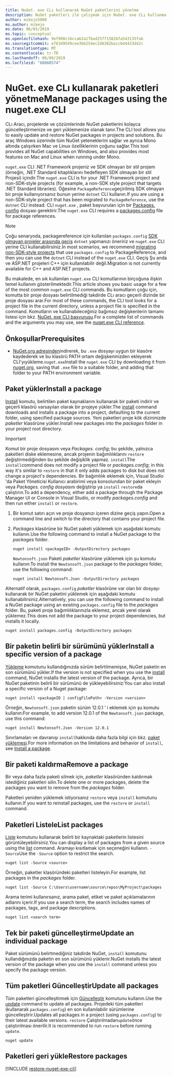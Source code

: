 ```yaml
---
title: NuGet. exe CLı kullanarak NuGet paketlerini yönetme
description: NuGet paketleri ile çalışmak için NuGet. exe CLı kullanma yönergeleri.
author: mikejo5000
ms.author: mikejo
ms.date: 06/03/2019
ms.topic: conceptual
ms.openlocfilehash: 9ef990c16cca62a1fbad25ff1582bfa543135fab
ms.sourcegitcommit: e763d9549cee3b6254ec2d6382baccb44433d42c
ms.translationtype: MT
ms.contentlocale: tr-TR
ms.lasthandoff: 08/09/2019
ms.locfileid: "68860574"
---
```

# <a name="manage-packages-using-the-nugetexe-cli"></a><span data-ttu-id="6d05e-103">NuGet. exe CLı kullanarak paketleri yönetme</span><span class="sxs-lookup"><span data-stu-id="6d05e-103">Manage packages using the nuget.exe CLI</span></span>

<span data-ttu-id="6d05e-104">CLı Aracı, projelerde ve çözümlerinde NuGet paketlerini kolayca güncelleştirmenize ve geri yüklemenize olanak tanır.</span><span class="sxs-lookup"><span data-stu-id="6d05e-104">The CLI tool allows you to easily update and restore NuGet packages in projects and solutions.</span></span> <span data-ttu-id="6d05e-105">Bu araç Windows üzerinde tüm NuGet yeteneklerini sağlar ve ayrıca Mono altında çalışırken Mac ve Linux özelliklerinin çoğunu sağlar.</span><span class="sxs-lookup"><span data-stu-id="6d05e-105">This tool provides all NuGet capabilities on Windows, and also provides most features on Mac and Linux when running under Mono.</span></span>

<span data-ttu-id="6d05e-106">`nuget.exe` CLI .NET Framework projeniz ve SDK olmayan bir stil projem (örneğin, .NET Standard kitaplıklarını hedefleyen SDK olmayan bir stil Projesi) içindir.</span><span class="sxs-lookup"><span data-stu-id="6d05e-106">The `nuget.exe` CLI is for your .NET Framework project and non-SDK-style projects (for example, a non-SDK style project that targets .NET Standard libraries).</span></span> <span data-ttu-id="6d05e-107">Öğesine `PackageReference`geçirilmiş SDK olmayan bir proje kullanıyorsanız bunun yerine `dotnet` CLI kullanın.</span><span class="sxs-lookup"><span data-stu-id="6d05e-107">If you are using a non-SDK-style project that has been migrated to `PackageReference`, use the `dotnet` CLI instead.</span></span> <span data-ttu-id="6d05e-108">CLI `nuget.exe` , paket başvuruları için bir [Packages. config](../reference/packages-config.md) dosyası gerektirir.</span><span class="sxs-lookup"><span data-stu-id="6d05e-108">The `nuget.exe` CLI requires a [packages.config](../reference/packages-config.md) file for package references.</span></span>

> [!NOTE]
> <span data-ttu-id="6d05e-109">Çoğu senaryoda, packagereference için kullanılan `packages.config` [SDK olmayan projeler arasında geçiş](../reference/migrate-packages-config-to-package-reference.md) `dotnet` yapmanızı öneririz ve `nuget.exe` CLI yerine CLI kullanabilirsiniz.</span><span class="sxs-lookup"><span data-stu-id="6d05e-109">In most scenarios, we recommend [migrating non-SDK-style projects](../reference/migrate-packages-config-to-package-reference.md) that use `packages.config` to PackageReference, and then you can use the `dotnet` CLI instead of the `nuget.exe` CLI.</span></span> <span data-ttu-id="6d05e-110">Geçiş Şu anda ve ASP.NET projeleri C++ için kullanılabilir değil.</span><span class="sxs-lookup"><span data-stu-id="6d05e-110">Migration is not currently available for C++ and ASP.NET projects.</span></span>

<span data-ttu-id="6d05e-111">Bu makalede, en sık kullanılan `nuget.exe` CLI komutlarının birçoğuna ilişkin temel kullanım gösterilmektedir.</span><span class="sxs-lookup"><span data-stu-id="6d05e-111">This article shows you basic usage for a few of the most common `nuget.exe` CLI commands.</span></span> <span data-ttu-id="6d05e-112">Bu komutların çoğu için, komutta bir proje dosyası belirtilmediği takdirde CLı aracı geçerli dizinde bir proje dosyası arar.</span><span class="sxs-lookup"><span data-stu-id="6d05e-112">For most of these commands, the CLI tool looks for a project file in the current directory, unless a project file is specified in the command.</span></span> <span data-ttu-id="6d05e-113">Komutların ve kullanabileceğiniz bağımsız değişkenlerin tamamı listesi için bkz. [NuGet. exe CLI başvurusu](../reference/nuget-exe-cli-reference.md).</span><span class="sxs-lookup"><span data-stu-id="6d05e-113">For a complete list of commands and the arguments you may use, see the [nuget.exe CLI reference](../reference/nuget-exe-cli-reference.md).</span></span>

## <a name="prerequisites"></a><span data-ttu-id="6d05e-114">Önkoşullar</span><span class="sxs-lookup"><span data-stu-id="6d05e-114">Prerequisites</span></span>

- <span data-ttu-id="6d05e-115">[NuGet.org adresinden](https://dist.nuget.org/win-x86-commandline/latest/nuget.exe)indirerek, bu `.exe` dosyayı uygun bir klasöre kaydederek ve bu klasörü PATH ortam değişkeninizden ekleyerek CLI'yıyükleme.`nuget.exe`</span><span class="sxs-lookup"><span data-stu-id="6d05e-115">Install the `nuget.exe` CLI by downloading it from [nuget.org](https://dist.nuget.org/win-x86-commandline/latest/nuget.exe), saving that `.exe` file to a suitable folder, and adding that folder to your PATH environment variable.</span></span>

## <a name="install-a-package"></a><span data-ttu-id="6d05e-116">Paket yükler</span><span class="sxs-lookup"><span data-stu-id="6d05e-116">Install a package</span></span>

<span data-ttu-id="6d05e-117">[Install](../reference/cli-reference/cli-ref-install.md) komutu, belirtilen paket kaynaklarını kullanarak bir paketi indirir ve geçerli klasörü varsayılan olarak bir projeye yükler.</span><span class="sxs-lookup"><span data-stu-id="6d05e-117">The [install](../reference/cli-reference/cli-ref-install.md) command downloads and installs a package into a project, defaulting to the current folder, using specified package sources.</span></span> <span data-ttu-id="6d05e-118">Yeni paketleri proje kök dizininizde *paketler* klasörüne yükler.</span><span class="sxs-lookup"><span data-stu-id="6d05e-118">Install new packages into the *packages* folder in your project root directory.</span></span>

> [!IMPORTANT]
> <span data-ttu-id="6d05e-119">Komut bir proje dosyasını veya *Packages. config*; bu şekilde, yalnızca paketleri diske eklemesine, ancak projenin bağımlılıklarını `restore` değiştirmediğinden bu şekilde değişiklik yapmaz. `install`</span><span class="sxs-lookup"><span data-stu-id="6d05e-119">The `install`command does not modify a project file or *packages.config*; in this way it's similar to `restore` in that it only adds packages to disk but does not change a project's dependencies.</span></span> <span data-ttu-id="6d05e-120">Bir bağımlılık eklemek için, Visual Studio 'da Paket Yöneticisi Kullanıcı arabirimi veya konsolundan bir paket ekleyin veya *Packages. config dosyasını* değiştirip ya `install` `restore`da çalıştırın.</span><span class="sxs-lookup"><span data-stu-id="6d05e-120">To add a dependency, either add a package through the Package Manager UI or Console in Visual Studio, or modify *packages.config* and then run either `install` or `restore`.</span></span>

1. <span data-ttu-id="6d05e-121">Bir komut satırı açın ve proje dosyanızı içeren dizine geçiş yapın.</span><span class="sxs-lookup"><span data-stu-id="6d05e-121">Open a command line and switch to the directory that contains your project file.</span></span>

2. <span data-ttu-id="6d05e-122">*Packages* klasörüne bir NuGet paketi yüklemek için aşağıdaki komutu kullanın.</span><span class="sxs-lookup"><span data-stu-id="6d05e-122">Use the following command to install a NuGet package to the *packages* folder.</span></span>

    ```cli
    nuget install <packageID> -OutputDirectory packages
    ```

    <span data-ttu-id="6d05e-123">`Newtonsoft.json` Paketi *paketler* klasörüne yüklemek için şu komutu kullanın:</span><span class="sxs-lookup"><span data-stu-id="6d05e-123">To install the `Newtonsoft.json` package to the *packages* folder, use the following command:</span></span>

    ```cli
    nuget install Newtonsoft.Json -OutputDirectory packages
    ```

<span data-ttu-id="6d05e-124">Alternatif olarak, `packages.config` *paketler* klasörüne var olan bir dosyayı kullanarak bir NuGet paketini yüklemek için aşağıdaki komutu kullanabilirsiniz.</span><span class="sxs-lookup"><span data-stu-id="6d05e-124">Alternatively, you can use the following command to install a NuGet package using an existing `packages.config` file to the *packages* folder.</span></span> <span data-ttu-id="6d05e-125">Bu, paketi proje bağımlılıklarınızla eklemez, ancak yerel olarak yüklemez.</span><span class="sxs-lookup"><span data-stu-id="6d05e-125">This does not add the package to your project dependencies, but installs it locally.</span></span>

```cli
nuget install packages.config -OutputDirectory packages
```

## <a name="install-a-specific-version-of-a-package"></a><span data-ttu-id="6d05e-126">Bir paketin belirli bir sürümünü yükler</span><span class="sxs-lookup"><span data-stu-id="6d05e-126">Install a specific version of a package</span></span>

<span data-ttu-id="6d05e-127">[Yükleme](../reference/cli-reference/cli-ref-install.md) komutunu kullandığınızda sürüm belirtilmemişse, NuGet paketin en son sürümünü yükler.</span><span class="sxs-lookup"><span data-stu-id="6d05e-127">If the version is not specified when you use the [install](../reference/cli-reference/cli-ref-install.md) command, NuGet installs the latest version of the package.</span></span> <span data-ttu-id="6d05e-128">Ayrıca, bir NuGet paketinin belirli bir sürümünü de yükleyebilirsiniz:</span><span class="sxs-lookup"><span data-stu-id="6d05e-128">You can also install a specific version of a Nuget package:</span></span>

```cli
nuget install <packageID | configFilePath> -Version <version>
```

<span data-ttu-id="6d05e-129">Örneğin, `Newtonsoft.json` paketin sürüm 12.0.1 ' i eklemek için şu komutu kullanın:</span><span class="sxs-lookup"><span data-stu-id="6d05e-129">For example, to add version 12.0.1 of the `Newtonsoft.json` package, use this command:</span></span>

```cli
nuget install Newtonsoft.Json -Version 12.0.1
```

<span data-ttu-id="6d05e-130">Sınırlamaları ve davranışı `install`hakkında daha fazla bilgi için bkz. [paket yüklemesi](#install-a-package).</span><span class="sxs-lookup"><span data-stu-id="6d05e-130">For more information on the limitations and behavior of `install`, see [Install a package](#install-a-package).</span></span>

## <a name="remove-a-package"></a><span data-ttu-id="6d05e-131">Bir paketi kaldırma</span><span class="sxs-lookup"><span data-stu-id="6d05e-131">Remove a package</span></span>

<span data-ttu-id="6d05e-132">Bir veya daha fazla paketi silmek için, *paketler* klasöründen kaldırmak istediğiniz paketleri silin.</span><span class="sxs-lookup"><span data-stu-id="6d05e-132">To delete one or more packages, delete the packages you want to remove from the *packages* folder.</span></span>

<span data-ttu-id="6d05e-133">Paketleri yeniden yüklemek istiyorsanız `restore` veya `install` komutunu kullanın.</span><span class="sxs-lookup"><span data-stu-id="6d05e-133">If you want to reinstall packages, use the `restore` or `install` command.</span></span>

## <a name="list-packages"></a><span data-ttu-id="6d05e-134">Paketleri Listele</span><span class="sxs-lookup"><span data-stu-id="6d05e-134">List packages</span></span>

<span data-ttu-id="6d05e-135">[Liste](../reference/cli-reference/cli-ref-list.md) komutunu kullanarak belirli bir kaynaktaki paketlerin listesini görüntüleyebilirsiniz.</span><span class="sxs-lookup"><span data-stu-id="6d05e-135">You can display a list of packages from a given source using the [list](../reference/cli-reference/cli-ref-list.md) command.</span></span> <span data-ttu-id="6d05e-136">Aramayı kısıtlamak için seçeneğini kullanın. `-Source`</span><span class="sxs-lookup"><span data-stu-id="6d05e-136">Use the `-Source` option to restrict the search.</span></span>

```cli
nuget list -Source <source>
```

<span data-ttu-id="6d05e-137">Örneğin, paketler klasöründeki paketleri listeleyin.</span><span class="sxs-lookup"><span data-stu-id="6d05e-137">For example, list packages in the *packages* folder.</span></span>

```cli
nuget list -Source C:\Users\username\source\repos\MyProject\packages
```

<span data-ttu-id="6d05e-138">Arama terimi kullanırsanız, arama paket, etiket ve paket açıklamalarının adlarını içerir.</span><span class="sxs-lookup"><span data-stu-id="6d05e-138">If you use a search term, the search includes names of packages, tags, and package descriptions.</span></span>

```cli
nuget list <search term>
```

## <a name="update-an-individual-package"></a><span data-ttu-id="6d05e-139">Tek bir paketi güncelleştirme</span><span class="sxs-lookup"><span data-stu-id="6d05e-139">Update an individual package</span></span>

<span data-ttu-id="6d05e-140">Paket sürümünü belirtmediğiniz takdirde NuGet, `install` komutunu kullandığınızda paketin en son sürümünü yüklenir.</span><span class="sxs-lookup"><span data-stu-id="6d05e-140">NuGet installs the latest version of the package when you use the `install` command unless you specify the package version.</span></span>

## <a name="update-all-packages"></a><span data-ttu-id="6d05e-141">Tüm paketleri Güncelleştir</span><span class="sxs-lookup"><span data-stu-id="6d05e-141">Update all packages</span></span>

<span data-ttu-id="6d05e-142">Tüm paketleri güncelleştirmek için [Güncelleştir](../reference/cli-reference/cli-ref-update.md) komutunu kullanın.</span><span class="sxs-lookup"><span data-stu-id="6d05e-142">Use the [update](../reference/cli-reference/cli-ref-update.md) command to update all packages.</span></span> <span data-ttu-id="6d05e-143">Projedeki tüm paketleri (kullanarak `packages.config`) en son kullanılabilir sürümlerine güncelleştirir.</span><span class="sxs-lookup"><span data-stu-id="6d05e-143">Updates all packages in a project (using `packages.config`) to their latest available versions.</span></span> <span data-ttu-id="6d05e-144">`restore` Çalıştırılmadan`update`önce çalıştırılması önerilir.</span><span class="sxs-lookup"><span data-stu-id="6d05e-144">It is recommended to run `restore` before running `update`.</span></span>

```cli
nuget update
```

## <a name="restore-packages"></a><span data-ttu-id="6d05e-145">Paketleri geri yükle</span><span class="sxs-lookup"><span data-stu-id="6d05e-145">Restore packages</span></span>

[!INCLUDE [restore-nuget-exe-cli](includes/restore-nuget-exe-cli.md)]